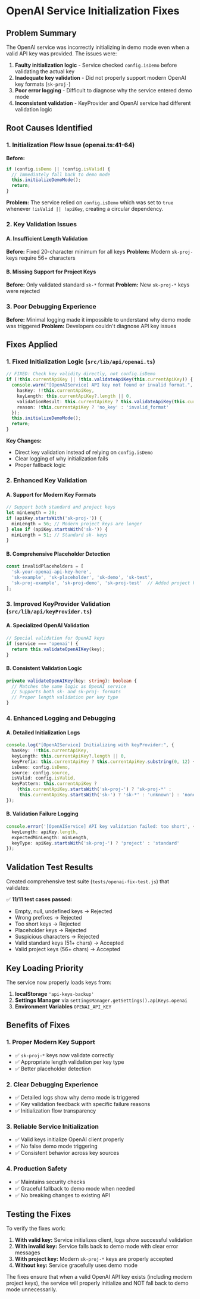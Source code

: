 # OpenAI Service Initialization Fixes

## Problem Summary
The OpenAI service was incorrectly initializing in demo mode even when a valid API key was provided. The issues were:

1. **Faulty initialization logic** - Service checked `config.isDemo` before validating the actual key
2. **Inadequate key validation** - Did not properly support modern OpenAI key formats (`sk-proj-`)
3. **Poor error logging** - Difficult to diagnose why the service entered demo mode
4. **Inconsistent validation** - KeyProvider and OpenAI service had different validation logic

## Root Causes Identified

### 1. Initialization Flow Issue (openai.ts:41-64)
**Before:**
```typescript
if (config.isDemo || !config.isValid) {
  // Immediately fall back to demo mode
  this.initializeDemoMode();
  return;
}
```

**Problem:** The service relied on `config.isDemo` which was set to `true` whenever `!isValid || !apiKey`, creating a circular dependency.

### 2. Key Validation Issues

#### A. Insufficient Length Validation
**Before:** Fixed 20-character minimum for all keys
**Problem:** Modern `sk-proj-` keys require 56+ characters

#### B. Missing Support for Project Keys
**Before:** Only validated standard `sk-*` format
**Problem:** New `sk-proj-*` keys were rejected

### 3. Poor Debugging Experience
**Before:** Minimal logging made it impossible to understand why demo mode was triggered
**Problem:** Developers couldn't diagnose API key issues

## Fixes Applied

### 1. Fixed Initialization Logic (`src/lib/api/openai.ts`)

```typescript
// FIXED: Check key validity directly, not config.isDemo
if (!this.currentApiKey || !this.validateApiKey(this.currentApiKey)) {
  console.warn("[OpenAIService] API key not found or invalid format.", {
    hasKey: !!this.currentApiKey,
    keyLength: this.currentApiKey?.length || 0,
    validationResult: this.currentApiKey ? this.validateApiKey(this.currentApiKey) : false,
    reason: !this.currentApiKey ? 'no_key' : 'invalid_format'
  });
  this.initializeDemoMode();
  return;
}
```

**Key Changes:**
- Direct key validation instead of relying on `config.isDemo`
- Clear logging of why initialization fails
- Proper fallback logic

### 2. Enhanced Key Validation

#### A. Support for Modern Key Formats
```typescript
// Support both standard and project keys
let minLength = 20;
if (apiKey.startsWith('sk-proj-')) {
  minLength = 56; // Modern project keys are longer
} else if (apiKey.startsWith('sk-')) {
  minLength = 51; // Standard sk- keys
}
```

#### B. Comprehensive Placeholder Detection
```typescript
const invalidPlaceholders = [
  'sk-your-openai-api-key-here',
  'sk-example', 'sk-placeholder', 'sk-demo', 'sk-test',
  'sk-proj-example', 'sk-proj-demo', 'sk-proj-test'  // Added project key placeholders
];
```

### 3. Improved KeyProvider Validation (`src/lib/api/keyProvider.ts`)

#### A. Specialized OpenAI Validation
```typescript
// Special validation for OpenAI keys
if (service === 'openai') {
  return this.validateOpenAIKey(key);
}
```

#### B. Consistent Validation Logic
```typescript
private validateOpenAIKey(key: string): boolean {
  // Matches the same logic as OpenAI service
  // Supports both sk- and sk-proj- formats
  // Proper length validation per key type
}
```

### 4. Enhanced Logging and Debugging

#### A. Detailed Initialization Logs
```typescript
console.log("[OpenAIService] Initializing with keyProvider:", {
  hasKey: !!this.currentApiKey,
  keyLength: this.currentApiKey?.length || 0,
  keyPrefix: this.currentApiKey ? this.currentApiKey.substring(0, 12) + '...' : 'none',
  isDemo: config.isDemo,
  source: config.source,
  isValid: config.isValid,
  keyPattern: this.currentApiKey ? 
    (this.currentApiKey.startsWith('sk-proj-') ? 'sk-proj-*' : 
     this.currentApiKey.startsWith('sk-') ? 'sk-*' : 'unknown') : 'none'
});
```

#### B. Validation Failure Logging
```typescript
console.error('[OpenAIService] API key validation failed: too short', {
  keyLength: apiKey.length,
  expectedMinLength: minLength,
  keyType: apiKey.startsWith('sk-proj-') ? 'project' : 'standard'
});
```

## Validation Test Results

Created comprehensive test suite (`tests/openai-fix-test.js`) that validates:

✅ **11/11 test cases passed:**
- Empty, null, undefined keys → Rejected
- Wrong prefixes → Rejected  
- Too short keys → Rejected
- Placeholder keys → Rejected
- Suspicious characters → Rejected
- Valid standard keys (51+ chars) → Accepted
- Valid project keys (56+ chars) → Accepted

## Key Loading Priority

The service now properly loads keys from:

1. **localStorage** `'api-keys-backup'` 
2. **Settings Manager** via `settingsManager.getSettings().apiKeys.openai`
3. **Environment Variables** `OPENAI_API_KEY`

## Benefits of Fixes

### 1. Proper Modern Key Support
- ✅ `sk-proj-*` keys now validate correctly
- ✅ Appropriate length validation per key type
- ✅ Better placeholder detection

### 2. Clear Debugging Experience  
- ✅ Detailed logs show why demo mode is triggered
- ✅ Key validation feedback with specific failure reasons
- ✅ Initialization flow transparency

### 3. Reliable Service Initialization
- ✅ Valid keys initialize OpenAI client properly
- ✅ No false demo mode triggering
- ✅ Consistent behavior across key sources

### 4. Production Safety
- ✅ Maintains security checks
- ✅ Graceful fallback to demo mode when needed
- ✅ No breaking changes to existing API

## Testing the Fixes

To verify the fixes work:

1. **With valid key:** Service initializes client, logs show successful validation
2. **With invalid key:** Service falls back to demo mode with clear error messages  
3. **With project key:** Modern `sk-proj-*` keys are properly accepted
4. **Without key:** Service gracefully uses demo mode

The fixes ensure that when a valid OpenAI API key exists (including modern project keys), the service will properly initialize and NOT fall back to demo mode unnecessarily.